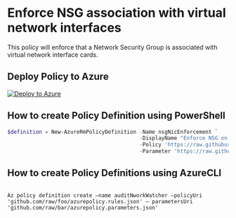 # Enforce NSG association with virtual network interfaces

This policy will enforce that a Network Security Group is associated with virtual network interface cards.

## Deploy Policy to Azure

[![Deploy to Azure](http://azuredeploy.net/deploybutton.png)](https://portal.azure.com/?feature.customportal=false&microsoft_azure_policy=true#blade/Microsoft_Azure_Policy/CreatePolicyDefinitionBlade)

## How to create Policy Definition using PowerShell

````powershell
$definition = New-AzureRmPolicyDefinition -Name nsgNicEnforcement `
                                          -DisplayName "Enforce NSG on virtual network interfaces" `
                                          -Policy 'https://raw.githubusercontent.com/krnese/AzureDeploy/master/ARM/policies/Network/enforce-nsg-on-nic/azurepolicy.rules.json' `
                                          -Parameter 'https://raw.githubusercontent.com/krnese/AzureDeploy/master/ARM/policies/Network/enforce-nsg-on-nic/azurepolicy.parameters.json'
````

## How to create Policy Definitions using AzureCLI

````cli

Az policy definition create –name auditNworkWatcher –policyUri 'github.com/raw/foo/azurepolicy.rules.json' – parametersUri 'github.com/raw/bar/azurepolicy.parameters.json'

````
